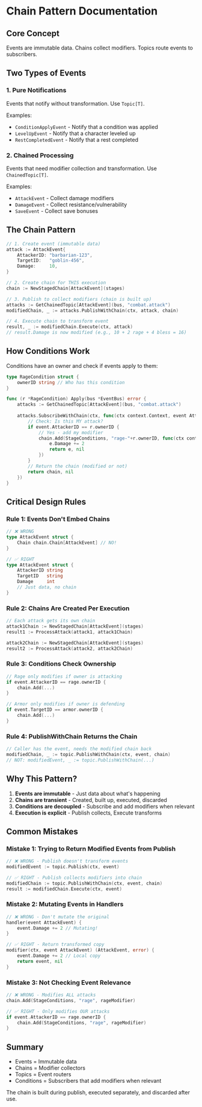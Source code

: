 # Chain Pattern Documentation

## Core Concept

Events are immutable data. Chains collect modifiers. Topics route events to subscribers.

## Two Types of Events

### 1. Pure Notifications
Events that notify without transformation. Use `Topic[T]`.

Examples:
- `ConditionApplyEvent` - Notify that a condition was applied
- `LevelUpEvent` - Notify that a character leveled up
- `RestCompletedEvent` - Notify that a rest completed

### 2. Chained Processing  
Events that need modifier collection and transformation. Use `ChainedTopic[T]`.

Examples:
- `AttackEvent` - Collect damage modifiers
- `DamageEvent` - Collect resistance/vulnerability
- `SaveEvent` - Collect save bonuses

## The Chain Pattern

```go
// 1. Create event (immutable data)
attack := AttackEvent{
    AttackerID: "barbarian-123", 
    TargetID:   "goblin-456",
    Damage:     10,
}

// 2. Create chain for THIS execution
chain := NewStagedChain[AttackEvent](stages)

// 3. Publish to collect modifiers (chain is built up)
attacks := GetChainedTopic[AttackEvent](bus, "combat.attack")
modifiedChain, _ := attacks.PublishWithChain(ctx, attack, chain)

// 4. Execute chain to transform event
result, _ := modifiedChain.Execute(ctx, attack)
// result.Damage is now modified (e.g., 10 + 2 rage + 4 bless = 16)
```

## How Conditions Work

Conditions have an owner and check if events apply to them:

```go
type RageCondition struct {
    ownerID string // Who has this condition
}

func (r *RageCondition) Apply(bus *EventBus) error {
    attacks := GetChainedTopic[AttackEvent](bus, "combat.attack")
    
    attacks.SubscribeWithChain(ctx, func(ctx context.Context, event AttackEvent, chain chain.Chain[AttackEvent]) (chain.Chain[AttackEvent], error) {
        // Check: Is this MY attack?
        if event.AttackerID == r.ownerID {
            // Yes - add my modifier
            chain.Add(StageConditions, "rage-"+r.ownerID, func(ctx context.Context, e AttackEvent) (AttackEvent, error) {
                e.Damage += 2
                return e, nil
            })
        }
        // Return the chain (modified or not)
        return chain, nil
    })
}
```

## Critical Design Rules

### Rule 1: Events Don't Embed Chains
```go
// ❌ WRONG
type AttackEvent struct {
    Chain chain.Chain[AttackEvent] // NO!
}

// ✅ RIGHT
type AttackEvent struct {
    AttackerID string
    TargetID   string
    Damage     int
    // Just data, no chain
}
```

### Rule 2: Chains Are Created Per Execution
```go
// Each attack gets its own chain
attack1Chain := NewStagedChain[AttackEvent](stages)
result1 := ProcessAttack(attack1, attack1Chain)

attack2Chain := NewStagedChain[AttackEvent](stages)
result2 := ProcessAttack(attack2, attack2Chain)
```

### Rule 3: Conditions Check Ownership
```go
// Rage only modifies if owner is attacking
if event.AttackerID == rage.ownerID {
    chain.Add(...)
}

// Armor only modifies if owner is defending
if event.TargetID == armor.ownerID {
    chain.Add(...)
}
```

### Rule 4: PublishWithChain Returns the Chain
```go
// Caller has the event, needs the modified chain back
modifiedChain, _ := topic.PublishWithChain(ctx, event, chain)
// NOT: modifiedEvent, _ := topic.PublishWithChain(...)
```

## Why This Pattern?

1. **Events are immutable** - Just data about what's happening
2. **Chains are transient** - Created, built up, executed, discarded
3. **Conditions are decoupled** - Subscribe and add modifiers when relevant
4. **Execution is explicit** - Publish collects, Execute transforms

## Common Mistakes

### Mistake 1: Trying to Return Modified Events from Publish
```go
// ❌ WRONG - Publish doesn't transform events
modifiedEvent := topic.Publish(ctx, event)

// ✅ RIGHT - Publish collects modifiers into chain
modifiedChain := topic.PublishWithChain(ctx, event, chain)
result := modifiedChain.Execute(ctx, event)
```

### Mistake 2: Mutating Events in Handlers
```go
// ❌ WRONG - Don't mutate the original
handler(event AttackEvent) {
    event.Damage += 2 // Mutating!
}

// ✅ RIGHT - Return transformed copy
modifier(ctx, event AttackEvent) (AttackEvent, error) {
    event.Damage += 2 // Local copy
    return event, nil
}
```

### Mistake 3: Not Checking Event Relevance
```go
// ❌ WRONG - Modifies ALL attacks
chain.Add(StageConditions, "rage", rageModifier)

// ✅ RIGHT - Only modifies OUR attacks
if event.AttackerID == rage.ownerID {
    chain.Add(StageConditions, "rage", rageModifier)
}
```

## Summary

- Events = Immutable data
- Chains = Modifier collectors
- Topics = Event routers
- Conditions = Subscribers that add modifiers when relevant

The chain is built during publish, executed separately, and discarded after use.
